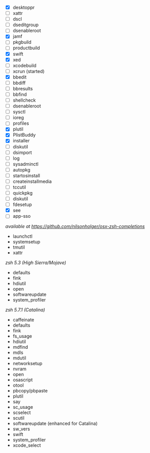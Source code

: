 - [x] desktoppr
- [ ] xattr
- [ ] dscl
- [ ] dseditgroup
- [ ] dsenableroot
- [x] jamf
- [ ] pkgbuild
- [ ] productbuild
- [x] swift
- [x] xed
- [ ] xcodebuild
- [ ] xcrun (started)
- [x] bbedit
- [ ] bbdiff
- [ ] bbresults
- [ ] bbfind
- [ ] shellcheck
- [ ] dsenableroot
- [ ] sysctl
- [ ] ioreg
- [ ] profiles
- [x] plutil
- [x] PlistBuddy
- [x] installer
- [ ] diskutil
- [ ] dsimport
- [ ] log
- [ ] sysadminctl
- [ ] autopkg
- [ ] startosinstall
- [ ] createinstallmedia
- [ ] tccutil
- [ ] quickpkg
- [ ] diskutil
- [ ] fdesetup
- [x] see
- [ ] app-sso

*available at https://github.com/nilsonholger/osx-zsh-completions*
- launchctl
- systemsetup
- tmutil
- xattr


*zsh 5.3 (High Sierra/Mojave)*

- defaults
- fink
- hdiutil
- open
- softwareupdate
- system_profiler

*zsh 5.7.1 (Catalina)*

- caffeinate
- defaults
- fink
- fs_usage
- hdiutil
- mdfind
- mdls
- mdutil
- networksetup
- nvram
- open
- osascript
- otool
- pbcopy/pbpaste
- plutil
- say
- sc_usage
- scselect
- scutil
- softwareupdate (enhanced for Catalina)
- sw_vers
- swift
- system_profiler
- xcode_select
